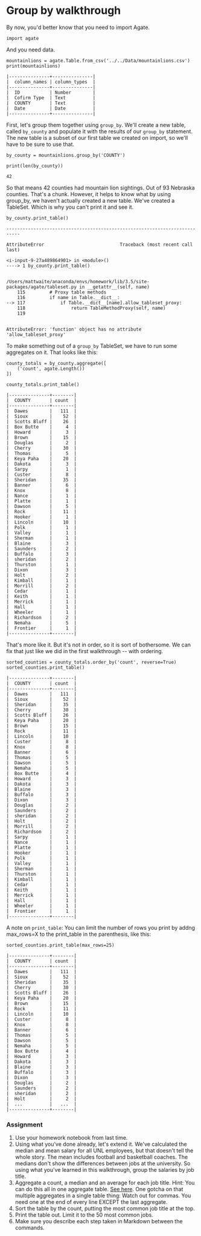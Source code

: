# Group by walkthrough
By now, you'd better know that you need to import Agate.


```
import agate
```

And you need data.


```
mountainlions = agate.Table.from_csv('../../Data/mountainlions.csv')
print(mountainlions)
```

    |---------------+---------------|
    |  column_names | column_types  |
    |---------------+---------------|
    |  ID           | Number        |
    |  Cofirm Type  | Text          |
    |  COUNTY       | Text          |
    |  Date         | Date          |
    |---------------+---------------|



First, let's group them together using `group_by`. We'll create a new table, called `by_county` and populate it with the results of our `group_by` statement. The new table is a subset of our first table we created on import, so we'll have to be sure to use that.


```
by_county = mountainlions.group_by('COUNTY')
```


```
print(len(by_county))
```

    42


So that means 42 counties had mountain lion sightings. Out of 93 Nebraska counties. That's a chunk. However, it helps to know what by using group_by, we haven't actually created a new table. We've created a TableSet. Which is why you can't print it and see it.


```
by_county.print_table()
```


    ---------------------------------------------------------------------------

    AttributeError                            Traceback (most recent call last)

    <i-input-9-27a489864901> in <module>()
    ----> 1 by_county.print_table()


    /Users/mattwaite/anaconda/envs/homework/lib/3.5/site-packages/agate/tableset.py in __getattr__(self, name)
        115         # Proxy table methods
        116         if name in Table.__dict__:
    --> 117             if Table.__dict__[name].allow_tableset_proxy:
        118                 return TableMethodProxy(self, name)
        119


    AttributeError: 'function' object has no attribute 'allow_tableset_proxy'


To make something out of a `group_by` TableSet, we have to run some aggregates on it. That looks like this:


```
county_totals = by_county.aggregate([
    ('count', agate.Length())
])
```


```
county_totals.print_table()
```

    |---------------+--------|
    |  COUNTY       | count  |
    |---------------+--------|
    |  Dawes        |   111  |
    |  Sioux        |    52  |
    |  Scotts Bluff |    26  |
    |  Box Butte    |     4  |
    |  Howard       |     3  |
    |  Brown        |    15  |
    |  Douglas      |     2  |
    |  Cherry       |    30  |
    |  Thomas       |     5  |
    |  Keya Paha    |    20  |
    |  Dakota       |     3  |
    |  Sarpy        |     1  |
    |  Custer       |     8  |
    |  Sheridan     |    35  |
    |  Banner       |     6  |
    |  Knox         |     8  |
    |  Nance        |     1  |
    |  Platte       |     1  |
    |  Dawson       |     5  |
    |  Rock         |    11  |
    |  Hooker       |     1  |
    |  Lincoln      |    10  |
    |  Polk         |     1  |
    |  Valley       |     1  |
    |  Sherman      |     1  |
    |  Blaine       |     3  |
    |  Saunders     |     2  |
    |  Buffalo      |     3  |
    |  sheridan     |     2  |
    |  Thurston     |     1  |
    |  Dixon        |     3  |
    |  Holt         |     2  |
    |  Kimball      |     1  |
    |  Morrill      |     2  |
    |  Cedar        |     1  |
    |  Keith        |     1  |
    |  Merrick      |     1  |
    |  Hall         |     1  |
    |  Wheeler      |     1  |
    |  Richardson   |     2  |
    |  Nemaha       |     5  |
    |  Frontier     |     1  |
    |---------------+--------|


That's more like it. But it's not in order, so it is sort of bothersome. We can fix that just like we did in the first walkthrough -- with ordering.


```
sorted_counties = county_totals.order_by('count', reverse=True)
sorted_counties.print_table()
```

    |---------------+--------|
    |  COUNTY       | count  |
    |---------------+--------|
    |  Dawes        |   111  |
    |  Sioux        |    52  |
    |  Sheridan     |    35  |
    |  Cherry       |    30  |
    |  Scotts Bluff |    26  |
    |  Keya Paha    |    20  |
    |  Brown        |    15  |
    |  Rock         |    11  |
    |  Lincoln      |    10  |
    |  Custer       |     8  |
    |  Knox         |     8  |
    |  Banner       |     6  |
    |  Thomas       |     5  |
    |  Dawson       |     5  |
    |  Nemaha       |     5  |
    |  Box Butte    |     4  |
    |  Howard       |     3  |
    |  Dakota       |     3  |
    |  Blaine       |     3  |
    |  Buffalo      |     3  |
    |  Dixon        |     3  |
    |  Douglas      |     2  |
    |  Saunders     |     2  |
    |  sheridan     |     2  |
    |  Holt         |     2  |
    |  Morrill      |     2  |
    |  Richardson   |     2  |
    |  Sarpy        |     1  |
    |  Nance        |     1  |
    |  Platte       |     1  |
    |  Hooker       |     1  |
    |  Polk         |     1  |
    |  Valley       |     1  |
    |  Sherman      |     1  |
    |  Thurston     |     1  |
    |  Kimball      |     1  |
    |  Cedar        |     1  |
    |  Keith        |     1  |
    |  Merrick      |     1  |
    |  Hall         |     1  |
    |  Wheeler      |     1  |
    |  Frontier     |     1  |
    |---------------+--------|


A note on `print_table`: You can limit the number of rows you print by addng max_rows=X to the print_table in the parenthesis, like this:


```
sorted_counties.print_table(max_rows=25)
```

    |---------------+--------|
    |  COUNTY       | count  |
    |---------------+--------|
    |  Dawes        |   111  |
    |  Sioux        |    52  |
    |  Sheridan     |    35  |
    |  Cherry       |    30  |
    |  Scotts Bluff |    26  |
    |  Keya Paha    |    20  |
    |  Brown        |    15  |
    |  Rock         |    11  |
    |  Lincoln      |    10  |
    |  Custer       |     8  |
    |  Knox         |     8  |
    |  Banner       |     6  |
    |  Thomas       |     5  |
    |  Dawson       |     5  |
    |  Nemaha       |     5  |
    |  Box Butte    |     4  |
    |  Howard       |     3  |
    |  Dakota       |     3  |
    |  Blaine       |     3  |
    |  Buffalo      |     3  |
    |  Dixon        |     3  |
    |  Douglas      |     2  |
    |  Saunders     |     2  |
    |  sheridan     |     2  |
    |  Holt         |     2  |
    |  ...          |   ...  |
    |---------------+--------|

### Assignment

1. Use your homework notebook from last time.
2. Using what you've done already, let's extend it. We've calculated the median and mean salary for all UNL employees, but that doesn't tell the whole story. The mean includes football and basketball coaches. The medians don't show the differences between jobs at the university. So using what you've learned in this walkthrough, group the salaries by job title.
3. Aggregate a count, a median and an average for each job title. Hint: You can do this all in one aggregate table. [See here](http://agate.readthedocs.io/en/1.6.0/cookbook/statistics.html). One gotcha on that multiple aggregates in a single table thing: Watch out for commas. You need one at the end of every line EXCEPT the last aggregate.
4. Sort the table by the count, putting the most common job title at the top.
5. Print the table out. Limit it to the 50 most common jobs.
6. Make sure you describe each step taken in Markdown between the commands.
